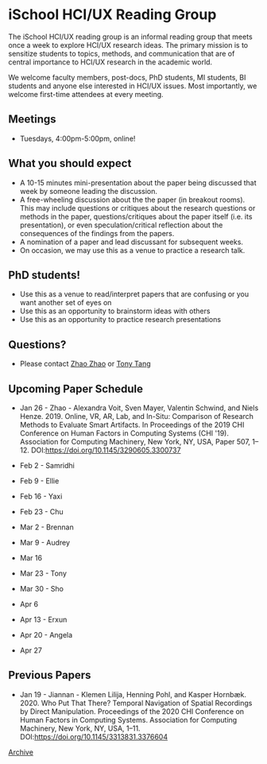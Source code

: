 # iSchool HCI/UX Reading Group

The iSchool HCI/UX reading group is an informal reading group that meets once a week to explore HCI/UX research ideas. The primary mission is to sensitize students to topics, methods, and communication that are of central importance to HCI/UX research in the academic world.

We welcome faculty members, post-docs, PhD students, MI students, BI students and anyone else interested in HCI/UX issues. Most importantly, we welcome first-time attendees at every meeting.

## Meetings
* Tuesdays, 4:00pm-5:00pm, online!

## What you should expect
* A 10-15 minutes mini-presentation about the paper being discussed that week by someone leading the discussion.
* A free-wheeling discussion about the the paper (in breakout rooms). This may include questions or critiques about the research questions or methods in the paper, questions/critiques about the paper itself (i.e. its presentation), or even speculation/critical reflection about the consequences of the findings from the papers.
* A nomination of a paper and lead discussant for subsequent weeks.
* On occasion, we may use this as a venue to practice a research talk.

## PhD students!
* Use this as a venue to read/interpret papers that are confusing or you want another set of eyes on
* Use this as an opportunity to brainstorm ideas with others
* Use this as an opportunity to practice research presentations

## Questions?
* Please contact [Zhao Zhao](mailto:zhao.zhao@utoronto.ca) or [Tony Tang](https://ischool.utoronto.ca/profile/tony-tang/) 

## Upcoming Paper Schedule

* Jan 26 - Zhao - Alexandra Voit, Sven Mayer, Valentin Schwind, and Niels Henze. 2019. Online, VR, AR, Lab, and In-Situ: Comparison of Research Methods to Evaluate Smart Artifacts. In Proceedings of the 2019 CHI Conference on Human Factors in Computing Systems (CHI '19). Association for Computing Machinery, New York, NY, USA, Paper 507, 1–12. DOI:https://doi.org/10.1145/3290605.3300737

* Feb 2 - Samridhi

* Feb 9 - Ellie

* Feb 16 - Yaxi

* Feb 23 - Chu

* Mar 2 - Brennan

* Mar 9 - Audrey

* Mar 16

* Mar 23 - Tony

* Mar 30 - Sho

* Apr 6

* Apr 13 - Erxun

* Apr 20 - Angela

* Apr 27




## Previous Papers

* Jan 19 - Jiannan - Klemen Lilija, Henning Pohl, and Kasper Hornbæk. 2020. Who Put That There? Temporal Navigation of Spatial Recordings by Direct Manipulation. Proceedings of the 2020 CHI Conference on Human Factors in Computing Systems. Association for Computing Machinery, New York, NY, USA, 1–11. DOI:https://doi.org/10.1145/3313831.3376604


[Archive](archive.md)
